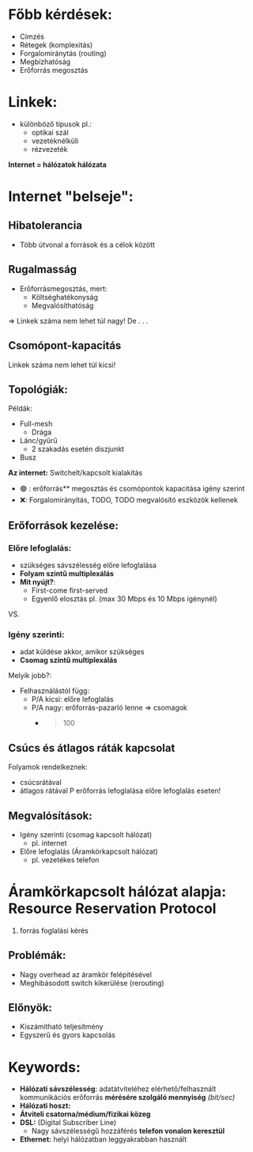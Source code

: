 # Főbb kérdések:
- Címzés
- Rétegek (komplexitás)
- Forgalomiránytás (routing)
- Megbízhatóság
- Erőforrás megosztás

# Linkek:
- különböző típusok pl.:
	- optikai szál
	- vezetéknélküli
	- rézvezeték

**Internet = hálózatok hálózata**
# Internet "belseje":
## Hibatolerancia
- Több útvonal a források és a célok között
## Rugalmasság
- Erőforrásmegosztás, mert:
	- Költséghatékonyság
	- Megvalósíthatóság
	
=> Linkek száma nem lehet túl nagy! De . . .
## Csomópont-kapacitás
Linkek száma nem lehet túl kicsi!
## Topológiák:
Példák:
- Full-mesh
	- Drága
- Lánc/gyűrű
	- 2 szakadás esetén diszjunkt
- Busz

**Az internet:** Switchelt/kapcsolt kialakítás
- 🟢 : erőforrás** megosztás és csomópontok kapacitása igény szerint
- ❌: Forgalomirányítás, TODO, TODO megvalósító eszközök kellenek
## Erőforrások kezelése:
### Előre lefoglalás:
- szükséges sávszélesség előre lefoglalása
- **Folyam szintű multiplexálás**
- **Mit nyújt?**:
	- First-come first-served
	- Egyenlő elosztás pl. (max 30 Mbps és 10 Mbps igénynél)

VS.
### Igény szerinti:
- adat küldése akkor, amikor szükséges
- **Csomag szintű multiplexálás**

Melyik jobb?:
- Felhasználástól függ:
	- P/A kicsi: előre lefoglalás
	- P/A nagy: erőforrás-pazarló lenne => csomagok
		- > 100
## Csúcs és átlagos ráták kapcsolat
Folyamok rendelkeznek:
- csúcsrátával
- átlagos rátával
P erőforrás lefoglalása előre lefoglalás eseten!

## Megvalósítások:
- Igény szerinti (csomag kapcsolt hálózat)
	- pl. internet
- Előre lefoglalás (Áramkörkapcsolt hálózat)
	- pl. vezetékes telefon

# Áramkörkapcsolt hálózat alapja: Resource Reservation Protocol
1. forrás foglalási kérés

## Problémák:
- Nagy overhead az áramkör felépítésével 
- Meghibásodott switch kikerülése (rerouting)
## Előnyök:
- Kiszámítható teljesítmény
- Egyszerű és gyors kapcsolás
# Keywords:
- **Hálózati sávszélesség**: adatátviteléhez elérhető/felhasznált kommunikációs erőforrás **mérésére szolgáló mennyiség** *(bit/sec)*
- **Hálózati hoszt:** 
- **Átviteli csatorna/médium/fizikai közeg**
- **DSL:** (Digital Subscriber Line)
	- Nagy sávszélességű hozzáférés **telefon vonalon keresztül**
- **Ethernet:** helyi hálózatban leggyakrabban használt